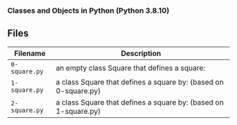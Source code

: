 ### 
### Classes and Objects in Python (Python 3.8.10)
###

## Files
| Filename | Description |
| -------- | ----------- |
| `0-square.py` | an empty class Square that defines a square: |
| `1-square.py` | a class Square that defines a square by: (based on 0-square.py)|
| `2-square.py` | a class Square that defines a square by: (based on 1-square.py)|